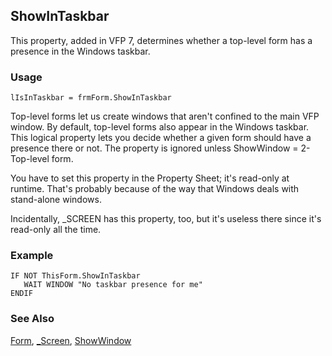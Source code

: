 ## ShowInTaskbar

This property, added in VFP 7, determines whether a top-level form has a presence in the Windows taskbar.

### Usage

```foxpro
lIsInTaskbar = frmForm.ShowInTaskbar
```

Top-level forms let us create windows that aren't confined to the main VFP window. By default, top-level forms also appear in the Windows taskbar. This logical property lets you decide whether a given form should have a presence there or not. The property is ignored unless ShowWindow = 2-Top-level form.

You have to set this property in the Property Sheet; it's read-only at runtime. That's probably because of the way that Windows deals with stand-alone windows.

Incidentally, _SCREEN has this property, too, but it's useless there since it's read-only all the time.

### Example

```foxpro
IF NOT ThisForm.ShowInTaskbar
   WAIT WINDOW "No taskbar presence for me"
ENDIF
```
### See Also

[Form](s4g598.md), [_Screen](s4g418.md), [ShowWindow](s4g706.md)